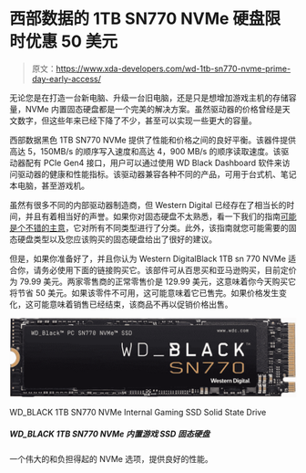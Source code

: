 # 西部数据的 1TB SN770 NVMe 硬盘限时优惠 50 美元

> 原文：<https://www.xda-developers.com/wd-1tb-sn770-nvme-prime-day-early-access/>

无论您是在打造一台新电脑、升级一台旧电脑，还是只是想增加游戏主机的存储容量，NVMe 内置固态硬盘都是一个完美的解决方案。虽然驱动器的价格曾经是天文数字，但这些年来已经下降了不少，甚至可以实现一些更大的容量。

西部数据黑色 1TB SN770 NVMe 提供了性能和价格之间的良好平衡。该器件提供高达 5，150MB/s 的顺序写入速度和高达 4，900 MB/s 的顺序读取速度。该驱动器配有 PCIe Gen4 接口，用户可以通过使用 WD Black Dashboard 软件来访问驱动器的健康和性能指标。该驱动器兼容各种不同的产品，可用于台式机、笔记本电脑，甚至游戏机。

虽然有很多不同的内部驱动器制造商，但 Western Digital 已经存在了相当长的时间，并且有着相当好的声誉。如果你对固态硬盘不太熟悉，看一下我们的指南[可能是个不错的主意](https://www.xda-developers.com/best-ssds-sata-nvme/)，它对所有不同类型进行了分类。此外，该指南就您可能需要的固态硬盘类型以及您应该购买的固态硬盘给出了很好的建议。

但是，如果你准备好了，并且你认为 Western DigitalBlack 1TB sn 770 NVMe 适合你，请务必使用下面的链接购买它。该部件可从百思买和亚马逊购买，目前定价为 79.99 美元。两家零售商的正常零售价是 129.99 美元，这意味着你今天购买它将节省 50 美元。如果该零件不可用，这可能意味着它已售完。如果价格发生变化，这可能意味着销售已经结束，该商品不再以促销价格出售。

 <picture>![A great and affordable NVMe option that offers good performance. ](img/fc16c863795aa31690f9f09b19461189.png)</picture> 

WD_BLACK 1TB SN770 NVMe Internal Gaming SSD Solid State Drive

##### WD_BLACK 1TB SN770 NVMe 内置游戏 SSD 固态硬盘

一个伟大的和负担得起的 NVMe 选项，提供良好的性能。